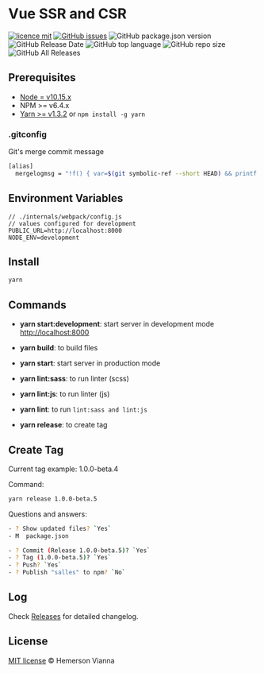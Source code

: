 # Vue SSR and CSR

[![licence mit](https://img.shields.io/badge/license-MIT-blue.svg?style=flat-square)](http://hemersonvianna.mit-license.org/)
[![GitHub issues](https://img.shields.io/github/issues/org-rondon/vue-ssr-csr.svg)](https://github.com/org-rondon/vue-ssr-csr/issues)
![GitHub package.json version](https://img.shields.io/github/package-json/v/org-rondon/vue-ssr-csr.svg)
![GitHub Release Date](https://img.shields.io/github/release-date/org-rondon/vue-ssr-csr.svg)
![GitHub top language](https://img.shields.io/github/languages/top/org-rondon/vue-ssr-csr.svg)
![GitHub repo size](https://img.shields.io/github/repo-size/org-rondon/vue-ssr-csr.svg)
![GitHub All Releases](https://img.shields.io/github/downloads/org-rondon/vue-ssr-csr/total.svg)

## Prerequisites

- [Node = v10.15.x](https://nodejs.org/en/)
- NPM >= v6.4.x
- [Yarn >= v1.3.2](https://yarnpkg.com/en/docs/install#linux-tab) or `npm install -g yarn`

### .gitconfig

Git's merge commit message

```bash
[alias]
  mergelogmsg = "!f() { var=$(git symbolic-ref --short HEAD) && printf 'Merge branch %s into %s\n\n::SUMMARY::\nBranch %s commits:\n' $1 $var $1 > temp_merge_msg && git log --format=format:'%s' $var..$1 >> temp_merge_msg && printf '\n\nBranch %s commits:\n' $var >> temp_merge_msg && git log --format=format:'%s' $1..$var >> temp_merge_msg && printf '\n\n* * * * * * * * * * * * * * * * * * * * * * * * *\n::DETAILS::\n' >> temp_merge_msg && git log --left-right $var...$1 >> temp_merge_msg && git merge --no-ff --no-commit $1 && git commit -eF temp_merge_msg; rm -f temp_merge_msg;}; f"
```

## Environment Variables

```
// ./internals/webpack/config.js
// values ​​configured for development
PUBLIC_URL=http://localhost:8000
NODE_ENV=development
```

## Install

```bash
yarn
```

## Commands

- **yarn start:development**: start server in development mode [http://localhost:8000](http://localhost:8000)

- **yarn build**: to build files
- **yarn start**: start server in production mode

- **yarn lint:sass**: to run linter (scss)
- **yarn lint:js**: to run linter (js)
- **yarn lint**: to run `lint:sass and lint:js`

- **yarn release**: to create tag

## Create Tag

Current tag example: 1.0.0-beta.4

Command:

```bash
yarn release 1.0.0-beta.5
```

Questions and answers:

```sh
- ? Show updated files? `Yes`
- M  package.json

- ? Commit (Release 1.0.0-beta.5)? `Yes`
- ? Tag (1.0.0-beta.5)? `Yes`
- ? Push? `Yes`
- ? Publish "salles" to npm? `No`
```

## Log

Check [Releases](https://github.com/org-rondon/vue-ssr-csr/releases) for detailed changelog.

## License

[MIT license](http://hemersonvianna.mit-license.org/) © Hemerson Vianna
